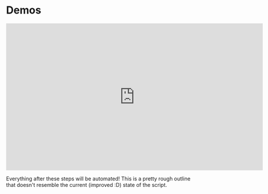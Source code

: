 # Demos

<iframe width="700" height="400" src="https://www.youtube-nocookie.com/embed/Jtj-nT9W9gU" title="YouTube video player" frameborder="0" allow="accelerometer; autoplay; clipboard-write; encrypted-media; gyroscope; picture-in-picture" allowfullscreen></iframe>

Everything after these steps will be automated! This is a pretty rough outline that doesn't resemble the current (improved :D) state of the script.